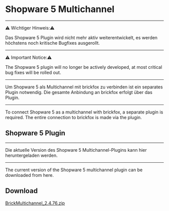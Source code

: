 # Shopware 5 Multichannel

--- 
:warning: Wichtiger Hinweis::warning:

Das Shopware 5 Plugin wird nicht mehr aktiv weiterentwickelt, es werden höchstens noch kritische Bugfixes ausgerollt.

---
:warning: Important Notice::warning:

The Shopware 5 plugin will no longer be actively developed, at most critical bug fixes will be rolled out.

---- 
Um Shopware 5 als Multichannel mit brickfox zu verbinden ist ein separates Plugin notwendig.
Die gesamte Anbindung an brickfox erfolgt über das Plugin.

---

To connect Shopware 5 as a multichannel with brickfox, a separate plugin is required.
The entire connection to brickfox is made via the plugin.


## Shopware 5 Plugin

--- 

Die aktuelle Version des Shopware 5 Multichannel-Plugins kann hier heruntergeladen werden.

--- 
The current version of the Shopware 5 multichannel plugin can be downloaded from here.


## Download

[BrickMultichannel_2.4.76.zip](BrickMultichannel_2.4.76.zip)
